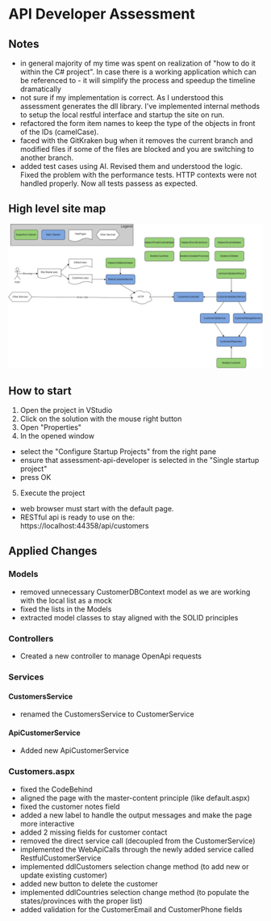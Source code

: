 # API Developer Assessment

## Notes

* in general majority of my time was spent on realization of "how to do it within the C# project". In case there is a working application which can be referenced to - it will simplify the process and speedup the timeline dramatically
* not sure if my implementation is correct. As I understood this assessment generates the dll library. I've implemented internal methods to setup the local restful interface and startup the site on run.
* refactored the form item names to keep the type of the objects in front of the IDs (camelCase).
* faced with the GitKraken bug when it removes the current branch and modified files if some of the files are blocked and you are switching to another branch.
* added test cases using AI. Revised them and understood the logic. Fixed the problem with the performance tests. HTTP contexts were not handled properly. Now all tests passess as expected.

## High level site map

![Site map](assessment-api-developer/docs/SiteMap.png)

## How to start

1. Open the project in VStudio
2. Click on the solution with the mouse right button
3. Open "Properties"
4. In the opened window
* select the "Configure Startup Projects" from the right pane
* ensure that assessment-api-developer is selected in the "Single startup project"
* press OK
5. Execute the project
* web browser must start with the default page.
* RESTful api is ready to use on the: https://localhost:44358/api/customers

## Applied Changes

### Models

* removed unnecessary CustomerDBContext model as we are working with the local list as a mock
* fixed the lists in the Models
* extracted model classes to stay aligned with the SOLID principles

### Controllers

* Created a new controller to manage OpenApi requests

### Services

#### CustomersService

* renamed the CustomersService to CustomerService

#### ApiCustomerService

* Added new ApiCustomerService

### Customers.aspx

* fixed the CodeBehind
* aligned the page with the master-content principle (like default.aspx)
* fixed the customer notes field
* added a new label to handle the output messages and make the page more interactive
* added 2 missing fields for customer contact
* removed the direct service call (decoupled from the CustomerService)
* implemented the WebApiCalls through the newly added service called RestfulCustomerService
* implemented ddlCustomers selection change method (to add new or update existing customer)
* added new button to delete the customer
* implemented ddlCountries selection change method (to populate the states/provinces with the proper list)
* added validation for the CustomerEmail and CustomerPhone fields
